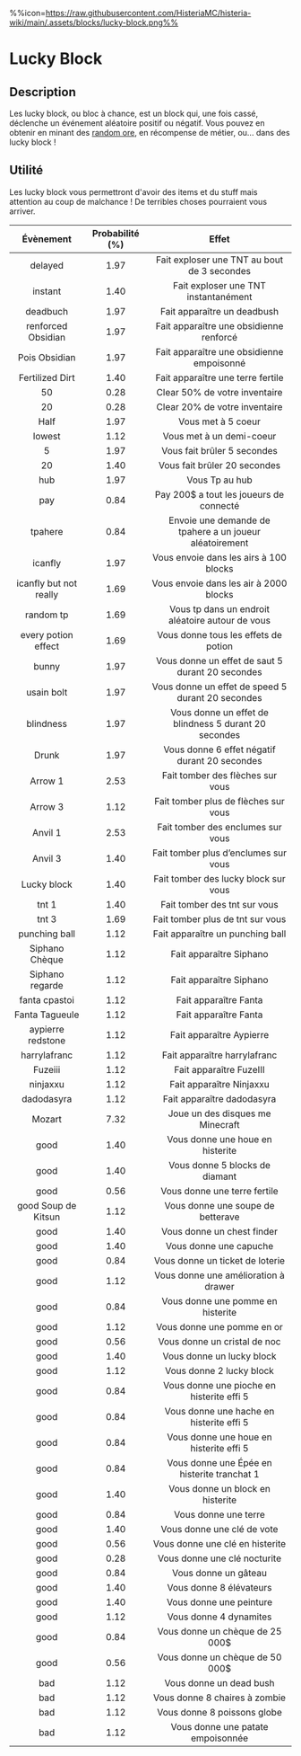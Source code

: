 %%icon=https://raw.githubusercontent.com/HisteriaMC/histeria-wiki/main/.assets/blocks/lucky-block.png%%

# Lucky Block 

## Description 
Les lucky block, ou bloc à chance, est un block qui, une fois cassé, déclenche un événement aléatoire positif ou négatif. Vous pouvez en obtenir en minant des [random ore](https://histeria.fr/wiki/blocks/random-ore), en récompense de métier, ou... dans des lucky block !

## Utilité
Les lucky block vous permettront d'avoir des items et du stuff mais attention au coup de malchance ! De terribles choses pourraient vous arriver.

| Évènement | Probabilité (%) | Effet |
|:-----:|:---------------:|:-----:|
| delayed |1.97| Fait exploser une TNT au bout de 3 secondes|
| instant |1.40| Fait exploser une TNT instantanément |
| deadbuch |1.97| Fait apparaître un deadbush|
| renforced Obsidian |1.97| Fait apparaître une obsidienne renforcé|
| Pois Obsidian |1.97| Fait apparaître une obsidienne empoisonné |
| Fertilized Dirt |1.40| Fait apparaître une terre fertile|
| 50 |0.28| Clear 50% de votre inventaire|
| 20 |0.28| Clear 20% de votre inventaire|
| Half |1.97| Vous met à 5 coeur|
| lowest |1.12| Vous met à un demi-coeur|
| 5 |1.97| Vous fait brûler 5 secondes|
| 20 |1.40| Vous fait brûler 20 secondes|
| hub |1.97| Vous Tp au hub|
| pay |0.84| Pay 200$ a tout les joueurs de connecté |
| tpahere |0.84| Envoie une demande de tpahere a un joueur aléatoirement|
| icanfly |1.97| Vous envoie dans les airs à 100 blocks|
| icanfly but not really|1.69| Vous envoie dans les air à 2000 blocks|
| random tp |1.69| Vous tp dans un endroit aléatoire autour de vous|
| every potion effect |1.69| Vous donne tous les effets de potion|
| bunny |1.97| Vous donne un effet de saut 5 durant 20 secondes|
| usain bolt |1.97| Vous donne un effet de speed 5 durant 20 secondes|
| blindness |1.97| Vous donne un effet de blindness 5 durant 20 secondes|
| Drunk |1.97| Vous donne 6 effet négatif durant 20 secondes|
| Arrow 1 |2.53| Fait tomber des flèches sur vous|
| Arrow 3 |1.12| Fait tomber plus de flèches sur vous|
| Anvil 1 |2.53| Fait tomber des enclumes sur vous|
| Anvil 3 |1.40| Fait tomber plus d’enclumes sur vous|
| Lucky block |1.40| Fait tomber des lucky block sur vous|
| tnt 1 |1.40| Fait tomber des tnt sur vous|
| tnt 3 |1.69| Fait tomber plus de tnt sur vous|
| punching ball |1.12| Fait apparaître un punching ball|
| Siphano Chèque |1.12| Fait apparaître Siphano|
| Siphano regarde |1.12| Fait apparaître Siphano|
| fanta cpastoi |1.12| Fait apparaître Fanta|
| Fanta Tagueule |1.12| Fait apparaître Fanta|
| aypierre redstone |1.12| Fait apparaître Aypierre|
| harrylafranc |1.12| Fait apparaître harrylafranc |
| Fuzeiii |1.12| Fait apparaître FuzeIII|
| ninjaxxu |1.12| Fait apparaître Ninjaxxu|
| dadodasyra |1.12| Fait apparaître dadodasyra|
| Mozart |7.32| Joue un des disques me Minecraft|
| good |1.40| Vous donne une houe en histerite|
| good |1.40| Vous donne 5 blocks de diamant|
| good |0.56| Vous donne une terre fertile |
| good Soup de Kitsun |1.12| Vous donne une soupe de betterave |
| good |1.40| Vous donne un chest finder|
| good |1.40| Vous donne une capuche|
| good |0.84| Vous donne un ticket de loterie |
| good |1.12| Vous donne une amélioration à drawer|
| good |0.84| Vous donne une pomme en histerite|
| good |1.12| Vous donne une pomme en or|
| good |0.56| Vous donne un cristal de noc|
| good |1.40| Vous donne un lucky block|
| good |1.12| Vous donne 2 lucky block |
| good |0.84| Vous donne une pioche en histerite effi 5|
| good |0.84| Vous donne une hache en histerite effi 5|
| good |0.84| Vous donne une houe en histerite effi 5|
| good |0.84| Vous donne une Épée en histerite tranchat 1|
| good |1.40| Vous donne un block en histerite|
| good |0.84| Vous donne une terre|
| good |1.40| Vous donne une clé de vote|
| good |0.56| Vous donne une clé en histerite|
| good |0.28| Vous donne une clé nocturite|
| good |0.84| Vous donne un gâteau|
| good |1.40| Vous donne 8 élévateurs|
| good |1.40| Vous donne une peinture |
| good |1.12| Vous donne 4 dynamites|
| good |0.84| Vous donne un chèque de 25 000$|
| good |0.56| Vous donne un chèque de 50 000$|
| bad |1.12| Vous donne un dead bush|
| bad |1.12| Vous donne 8 chaires à zombie|
| bad |1.12| Vous donne 8 poissons globe|
| bad |1.12| Vous donne une patate empoisonnée|